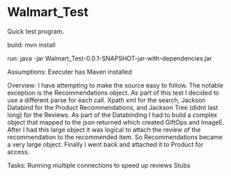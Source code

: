 # Walmart_Test
Quick test program.

build:
	mvn install

run:
java -jar Walmart_Test-0.0.1-SNAPSHOT-jar-with-dependencies.jar

Assumptions:
	Executer has Maven installed
	
Overview:
	I have attempting to make the source easy to follow. The notable exception is the Recommendations object. As part of this test I decided to use a different parse for each call. Xpath xml for the search, Jackson Databind for the Product Recommendations, and Jackson Tree (didnt last long) for the Reviews. As part of the Databinding I had to build a complex object that mapped to the json returned which created GiftOps and ImageE. After I had this large object it was logical to attach the review of the recommendation to the recommended item. So Recommendations became a very large object. Finally I went back and attached it to Product for access.
	
Tasks:
	Running multiple connections to speed up reviews
	Stubs